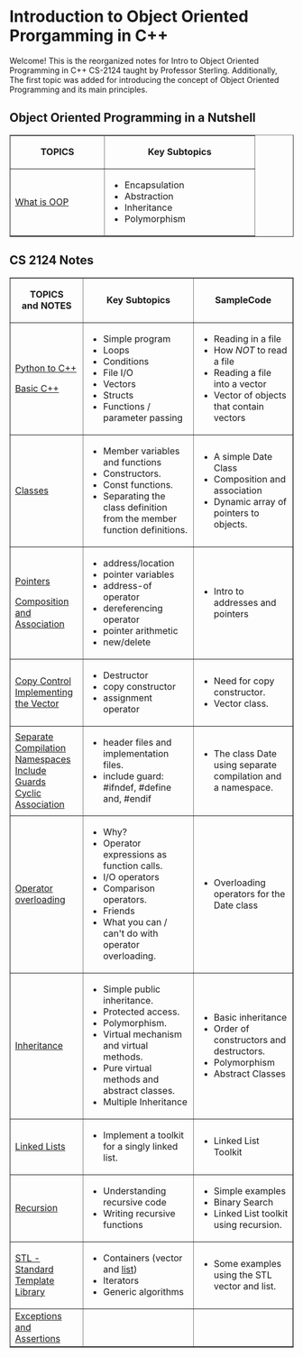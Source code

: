 # Introduction to Object Oriented Prorgamming in C++
Welcome! This is the reorganized notes for Intro to Object Oriented Programming in C++ CS-2124 taught by Professor Sterling. Additionally, The first topic was added for introducing the concept of Object Oriented Programming and its main principles.

## Object Oriented Programming in a Nutshell
<!DOCTYPE html>
<html>
<table align="center" cellspacing="0" cellpadding="5" border="1">
  <tbody>
    <tr>
      <td align="center" width="150">
        <p><strong>TOPICS</strong></p>
      </td>
      <td align="center" width="250"><strong>Key Subtopics<br></strong></td>
    </tr>
    <tr>
      <td>
        <p><a href="./OOP%20Simplified/OOP%20Simplified.md">What is OOP</a></p>
      </td>
      <td>
        <ul>
          <li>Encapsulation</li>
          <li>Abstraction</li>
          <li>Inheritance</li>
          <li>Polymorphism</li>
        </ul>
      </td>
    </tr>
  </tbody>
</table>
</html>

## CS 2124 Notes
<html>
<table width="100%" cellspacing="0" cellpadding="5" border="1">
  <tbody>
    <tr>
      <td align="center">
        <p>
          <strong>TOPICS</strong><br>
          <strong>and NOTES</strong>
        </p>
      </td>
      <td align="center">
        <strong>Key Subtopics<br></strong>
      </td>
      <td align="center"><strong>SampleCode</strong>
      </td>
    </tr>
    <tr>
      <td>
        <p>
          <a href="./Python%20to%20C++/Difference%20between%20Python%20and%20C++.md">Python to C++</a>
        </p>
        <p>
          <a href="./Basic%20C++/Basic%20Syntax.md">Basic C++</a>
        </p>
      </td>
      <td>
        <ul>
          <li>Simple program</li>
          <li>Loops</li>
          <li>Conditions</li>
          <li>File I/O</li>
          <li>Vectors</li>
          <li>Structs</li>
          <li>Functions / parameter passing</li>
        </ul>
      </td>
      <td>
        <ul>
          <li>Reading in a file</li>
          <li>How <em>NOT</em> to read a file</li>
          <li>Reading a file into a vector</li>
          <li>Vector of objects that contain vectors </li>
        </ul>
      </td>
    </tr>
    <tr>
      <td>
        <a href="./Classes/Class%20Basics.md">Classes</a>
      </td>
      <td>
        <ul>
          <li>Member variables and functions</li>
          <li>Constructors. </li>
          <li>Const functions. </li>
          <li>Separating the class definition from the member function definitions.</li>
        </ul>
      </td>
      <td>
        <ul>
          <li>A simple Date Class</li>
          <li>Composition and association</li>
          <li>Dynamic array of pointers to objects.</li>
        </ul>
      </td>
    </tr>
    <tr>
      <td>
        <p>
          <a href="./Pointers/pointers.md">Pointers</a>
        </p>
        <p>
          <a href="./Classes/Composition%20and%20Association.md">Composition and Association</a>
        </p>
      </td>
      <td>
        <ul>
          <li>address/location</li>
          <li>pointer variables</li>
          <li>address-of operator</li>
          <li>dereferencing operator</li>
          <li>pointer arithmetic</li>
          <li>new/delete</li>
        </ul>
      </td>
      <td>
        <ul>
          <li>Intro to addresses and pointers</li>
        </ul>
      </td>
    </tr>
    <tr> 
      <td>
        <a href="../LectureNotes/06.Big3.html">Copy Control </a><br>
        <a href="../LectureNotes/06b.Vector.html">Implementing the Vector</a>
      </td>
      <td>
        <ul>
          <li>Destructor</li>
          <li>copy constructor</li>
          <li>assignment operator</li>
        </ul>      
      </td>
      <td>
        <ul>
          <li>Need for copy constructor.</li>
          <li>Vector class.</li>
        </ul>
      </td>
    </tr>
    <tr>
      <td>
        <a href="../LectureNotes/10.SeparateCompilation.html">Separate Compilation<a><br>
        <a href="../LectureNotes/10.SeparateCompilationNamespaces.html">Namespaces</a><br>
        <a href="../LectureNotes/04.IncludeGuard.html">Include Guards</a><br>
        <a href="../LectureNotes/03b.ForwardDeclarations.html">Cyclic Association</a>
      </td>
      <td>
        <ul>
          <li>header files and implementation files.</li>
          <li>include guard: #ifndef, #define and, #endif</li>
        </ul>
      </td>
      <td>
        <ul>
          <li>The class Date using separate compilation and a namespace.</li>
        </ul>
      </td>
    </tr>
    <tr>
      <td>
        <a href="../LectureNotes/05.OverloadingOperators.html">Operator overloading</a>
      </td>
      <td>
        <ul>
          <li>Why?</li>
          <li>Operator expressions as function calls.</li>
          <li> I/O operators</li>
          <li>Comparison operators.</li>
          <li>Friends</li>
          <li>What you can / can't do with operator overloading. <br>
          </li>
        </ul>
      </td>
      <td>
        <ul>
          <li>Overloading operators for the Date class</li>
        </ul>
      </td>
    </tr>
    <tr>
      <td>
        <p>
          <a href="../LectureNotes/04.Inheritance.html">Inheritance</a>
        </p>
      </td>
      <td>
        <ul>
          <li>Simple public inheritance. </li>
          <li>Protected access. </li>
          <li>Polymorphism. </li>
          <li>Virtual mechanism and virtual methods. </li>
          <li>Pure virtual methods and abstract classes.</li>
          <li>Multiple Inheritance</li>
        </ul>
      </td>
      <td>
        <ul>
          <li>Basic inheritance</li>
          <li>Order of constructors and destructors.</li>
          <li>Polymorphism</li>
          <li>Abstract Classes</li>
        </ul>
      </td>
    </tr>
    <tr> 
      <td>
        <a href="../LectureNotes/LinkedList.html">Linked Lists</a>
      </td>
      <td>
        <ul>
          <li>Implement a toolkit for a singly linked list.</li>
        </ul>
      </td>
      <td>
        <ul>
          <li>Linked List Toolkit</li>
        </ul>
      </td>
    </tr>
    <tr> 
      <td>
        <a href="../LectureNotes/Recursion.htm">Recursion</a>
      </td>
      <td>
        <ul>
          <li>Understanding recursive code</li>
          <li>Writing recursive functions </li>
        </ul>
      </td>
      <td>
        <ul>
          <li>Simple examples</li>
          <li>Binary Search</li>
          <li>Linked List toolkit using recursion.</li>
        </ul>
      </td>
    </tr>
    <tr> 
      <td>
        <a href="../LectureNotes/STL.html">STL - Standard Template Library</a>
      </td>
      <td>
        <ul>
          <li>Containers (vector and <a href="https://cse.engineering.nyu.edu/jsterling/cs2124/LectureNotes/STLlist.html">list</a>)</li>
          <li>Iterators</li>
          <li>Generic algorithms</li>
        </ul>
      </td>
      <td>
        <ul>
          <li>Some examples using the STL vector and list.</li>
        </ul
          <td>
    </tr>
    <tr>
      <td>
        <a href="../LectureNotes/Exceptions-assertions.html">Exceptions and Assertions</a>
      </td>
      <td>&nbsp;</td>
      <td>&nbsp;</td>
    </tr>
  </tbody>
</table>
</html>
